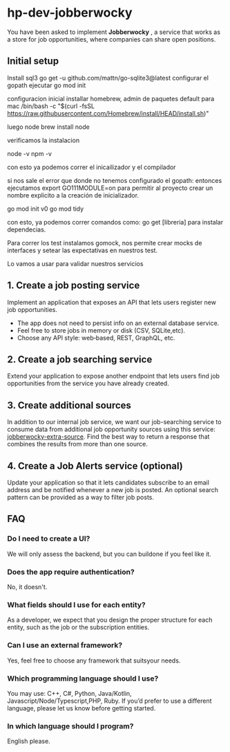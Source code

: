 # hp-dev-jobberwocky

You have been asked to implement **Jobberwocky** , a service that works as a store for job opportunities, where companies can share open positions.

## Initial setup

Install sql3
go get -u github.com/mattn/go-sqlite3@latest
configurar el gopath
ejecutar go mod init

configuracion inicial
installar homebrew, admin de paquetes default para mac
/bin/bash -c "$(curl -fsSL https://raw.githubusercontent.com/Homebrew/install/HEAD/install.sh)"

luego node
brew install node

verificamos la instalacion

node -v
npm -v

con esto ya podemos correr el inicailizador y el compilador

si nos sale el error que donde no tenemos configurado el gopath:
entonces ejecutamos
export GO111MODULE=on para permitir al proyecto crear un nombre explicito a la 
creación de inicializador.

go mod init v0
go mod tidy

con esto, ya podemos correr comandos como:
go get [libreria] para instalar dependecias.

Para correr los test instalamos gomock,
nos permite crear mocks de interfaces y setear
las expectativas en nuestros test.

Lo vamos a usar para validar nuestros servicios


## 1. Create a job posting service

Implement an application that exposes an API that lets users register new job opportunities.
- The app does not need to persist info on an external database service.
- Feel free to store jobs in memory or disk (CSV, SQLite,etc).
- Choose any API style: web‐based, REST, GraphQL, etc.

## 2. Create a job searching service

Extend your application to expose another endpoint that lets users find job opportunities from the service you have already created.

## 3. Create additional sources

In addition to our internal job service, we want our job-searching service to consume data from additional job opportunity sources using this service: [jobberwocky-extra-source](https://github.com/avatureta/jobberwocky-extra-source). Find the best way to return a response that combines the results from more than one source.

## 4. Create a Job Alerts service (optional)

Update your application so that it lets candidates subscribe to an email address and be notified whenever a new job is posted. An optional search pattern can be provided as a way to filter job posts.

## FAQ

### Do I need to create a UI?

We will only assess the backend, but you can buildone if you feel like it.

### Does the app require authentication?

No, it doesn't.

### What fields should I use for each entity?

As a developer, we expect that you design the proper structure for each entity, such as the job or the subscription entities.

### Can I use an external framework?

Yes, feel free to choose any framework that suitsyour needs.

### Which programming language should I use?

You may use: C++, C#, Python, Java/Kotlin, Javascript/Node/Typescript,PHP, Ruby. If you’d prefer to use a different language, please let us know before getting started.

### In which language should I program?

English please.

